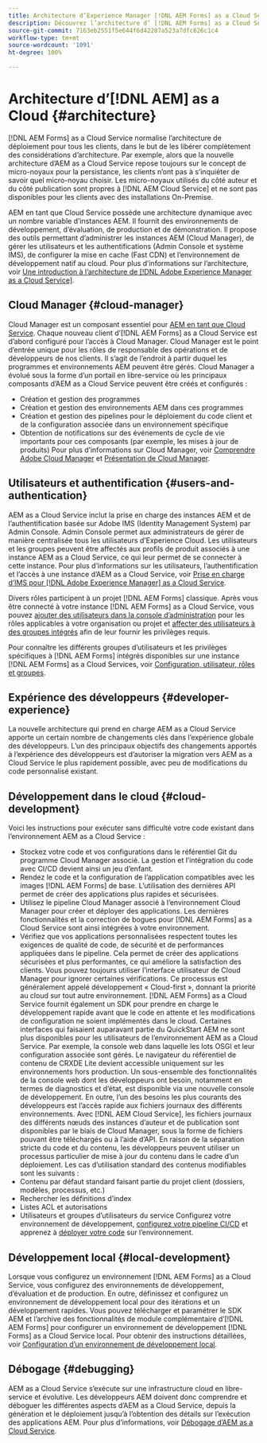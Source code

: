 ```yaml
---
title: Architecture d’Experience Manager [!DNL AEM Forms] as a Cloud Service
description: Découvrez l’architecture d’ [!DNL AEM Forms] as a Cloud Service pour en savoir plus sur l’évolutivité, la résilience et les performances de la plateforme.
source-git-commit: 7163eb2551f5e644f6d42287a523a7dfc626c1c4
workflow-type: tm+mt
source-wordcount: '1091'
ht-degree: 100%

---
```



# Architecture d’[!DNL AEM] as a Cloud {#architecture}

[!DNL AEM Forms] as a Cloud Service normalise l’architecture de déploiement pour tous les clients, dans le but de les libérer complètement des considérations d’architecture. Par exemple, alors que la nouvelle architecture d’AEM as a Cloud Service repose toujours sur le concept de micro-noyaux pour la persistance, les clients n’ont pas à s’inquiéter de savoir quel micro-noyau choisir. Les micro-noyaux utilisés du côté auteur et du côté publication sont propres à [!DNL AEM Cloud Service] et ne sont pas disponibles pour les clients avec des installations On-Premise.

AEM en tant que Cloud Service possède une architecture dynamique avec un nombre variable d’instances AEM. Il fournit des environnements de développement, d’évaluation, de production et de démonstration. Il propose des outils permettant d’administrer les instances AEM (Cloud Manager), de gérer les utilisateurs et les authentifications (Admin Console et système IMS), de configurer la mise en cache (Fast CDN) et l’environnement de développement natif au cloud. Pour plus d’informations sur l’architecture, voir [Une introduction à l’architecture de [!DNL Adobe Experience Manager as a Cloud Service]](https://experienceleague.adobe.com/docs/experience-manager-cloud-service/core-concepts/architecture.html?lang=fr).

## Cloud Manager {#cloud-manager}

Cloud Manager est un composant essentiel pour [AEM en tant que Cloud Service](https://experienceleague.adobe.com/docs/experience-manager-cloud-service/overview/introduction.html?lang=fr). Chaque nouveau client d’[!DNL AEM Forms] as a Cloud Service est d’abord configuré pour l’accès à Cloud Manager. Cloud Manager est le point d’entrée unique pour les rôles de responsable des opérations et de développeurs de nos clients. Il s’agit de l’endroit à partir duquel les programmes et environnements AEM peuvent être gérés. Cloud Manager a évolué sous la forme d’un portail en libre-service où les principaux composants d’AEM as a Cloud Service peuvent être créés et configurés :

* Création et gestion des programmes
* Création et gestion des environnements AEM dans ces programmes
* Création et gestion des pipelines pour le déploiement du code client et de la configuration associée dans un environnement spécifique
* Obtention de notifications sur des événements de cycle de vie importants pour ces composants (par exemple, les mises à jour de produits)
Pour plus d’informations sur Cloud Manager, voir [Comprendre Adobe Cloud Manager](https://experienceleague.adobe.com/docs/experience-manager-learn/foundation/cloud-manager/understand-cloud-manager-for-aem.html?lang=fr) et [Présentation de Cloud Manager](https://experienceleague.adobe.com/docs/experience-manager-cloud-manager/using/introduction-to-cloud-manager.html?lang=fr).

## Utilisateurs et authentification {#users-and-authentication}

AEM as a Cloud Service inclut la prise en charge des instances AEM et de l’authentification basée sur Adobe IMS (Identity Management System) par Admin Console. Admin Console permet aux administrateurs de gérer de manière centralisée tous les utilisateurs d’Experience Cloud. Les utilisateurs et les groupes peuvent être affectés aux profils de produit associés à une instance AEM as a Cloud Service, ce qui leur permet de se connecter à cette instance. Pour plus d’informations sur les utilisateurs, l’authentification et l’accès à une instance d’AEM as a Cloud Service, voir [Prise en charge d’IMS pour [!DNL Adobe Experience Manager] as a Cloud Service](https://experienceleague.adobe.com/docs/experience-manager-cloud-service/security/ims-support.html?lang=fr#introduction).

Divers rôles participent à un projet [!DNL AEM Forms] classique. Après vous être connecté à votre instance [!DNL AEM Forms] as a Cloud Service, vous pouvez [ajouter des utilisateurs dans la console d’administration](https://experienceleague.adobe.com/docs/experience-manager-cloud-service/security/ims-support.html?lang=fr) pour les rôles applicables à votre organisation ou projet et [affecter des utilisateurs à des groupes intégrés](forms-groups-privileges-tasks.md) afin de leur fournir les privilèges requis.

Pour connaître les différents groupes d’utilisateurs et les privilèges spécifiques à [!DNL AEM Forms] intégrés disponibles sur une instance [!DNL AEM Forms] as a Cloud Services, voir [Configuration, utilisateur, rôles et groupes](forms-groups-privileges-tasks.md).

## Expérience des développeurs {#developer-experience}

La nouvelle architecture qui prend en charge AEM as a Cloud Service apporte un certain nombre de changements clés dans l’expérience globale des développeurs. L’un des principaux objectifs des changements apportés à l’expérience des développeurs est d’autoriser la migration vers AEM as a Cloud Service le plus rapidement possible, avec peu de modifications du code personnalisé existant.

## Développement dans le cloud {#cloud-development}

Voici les instructions pour exécuter sans difficulté votre code existant dans l’environnement AEM as a Cloud Service :

* Stockez votre code et vos configurations dans le référentiel Git du programme Cloud Manager associé. La gestion et l’intégration du code avec CI/CD devient ainsi un jeu d’enfant.
* Rendez le code et la configuration de l’application compatibles avec les images [!DNL AEM Forms] de base. L’utilisation des dernières API permet de créer des applications plus rapides et sécurisées.
* Utilisez le pipeline Cloud Manager associé à l’environnement Cloud Manager pour créer et déployer des applications. Les dernières fonctionnalités et la correction de bogues pour [!DNL AEM Forms] as a Cloud Service sont ainsi intégrées à votre environnement.
* Vérifiez que vos applications personnalisées respectent toutes les exigences de qualité de code, de sécurité et de performances appliquées dans le pipeline. Cela permet de créer des applications sécurisées et plus performantes, ce qui améliore la satisfaction des clients. Vous pouvez toujours utiliser l’interface utilisateur de Cloud Manager pour ignorer certaines vérifications.
Ce processus est généralement appelé développement « Cloud-first », donnant la priorité au cloud sur tout autre environnement. [!DNL AEM Forms] as a Cloud Service fournit également un SDK pour prendre en charge le développement rapide avant que le code en attente et les modifications de configuration ne soient implémentés dans le cloud.
Certaines interfaces qui faisaient auparavant partie du QuickStart AEM ne sont plus disponibles pour les utilisateurs de l’environnement AEM as a Cloud Service. Par exemple, la console web dans laquelle les lots OSGI et leur configuration associée sont gérés. Le navigateur du référentiel de contenu de CRXDE Lite devient accessible uniquement sur les environnements hors production. Un sous-ensemble des fonctionnalités de la console web dont les développeurs ont besoin, notamment en termes de diagnostics et d’état, est disponible via une nouvelle console de développement.
En outre, l’un des besoins les plus courants des développeurs est l’accès rapide aux fichiers journaux des différents environnements. Avec [!DNL AEM Cloud Service], les fichiers journaux des différents nœuds des instances d’auteur et de publication sont disponibles par le biais de Cloud Manager, sous la forme de fichiers pouvant être téléchargés ou à l’aide d’API. En raison de la séparation stricte du code et du contenu, les développeurs peuvent utiliser un processus particulier de mise à jour du contenu dans le cadre d’un déploiement. Les cas d’utilisation standard des contenus modifiables sont les suivants :
* Contenu par défaut standard faisant partie du projet client (dossiers, modèles, processus, etc.)
* Rechercher les définitions d’index
* Listes ACL et autorisations
* Utilisateurs et groupes d’utilisateurs du service
Configurez votre environnement de développement, [configurez votre pipeline CI/CD](https://experienceleague.adobe.com/docs/experience-manager-cloud-manager/using/how-to-use/configuring-pipeline.html?lang=fr) et apprenez à [déployer votre code](https://experienceleague.adobe.com/docs/experience-manager-cloud-manager/using/how-to-use/deploying-code.html?lang=fr) sur l’environnement.

## Développement local {#local-development}

Lorsque vous configurez un environnement [!DNL AEM Forms] as a Cloud Service, vous configurez des environnements de développement, d’évaluation et de production. En outre, définissez et configurez un environnement de développement local pour des itérations et un développement rapides. Vous pouvez télécharger et paramétrer le SDK AEM et l’archive des fonctionnalités de module complémentaire d’[!DNL AEM Forms] pour configurer un environnement de développement [!DNL Forms] as a Cloud Service local.  Pour obtenir des instructions détaillées, voir [Configuration d’un environnement de développement local](setup-local-development-environment.md).

## Débogage {#debugging}

AEM as a Cloud Service s’exécute sur une infrastructure cloud en libre-service et évolutive. Les développeurs AEM doivent donc comprendre et déboguer les différentes aspects d’AEM as a Cloud Service, depuis la génération et le déploiement jusqu’à l’obtention des détails sur l’exécution des applications AEM. Pour plus d’informations, voir [Débogage d’AEM as a Cloud Service](https://experienceleague.adobe.com/docs/experience-manager-learn/cloud-service/debugging/debugging-aem-as-a-cloud-service/overview.html?lang=fr).
